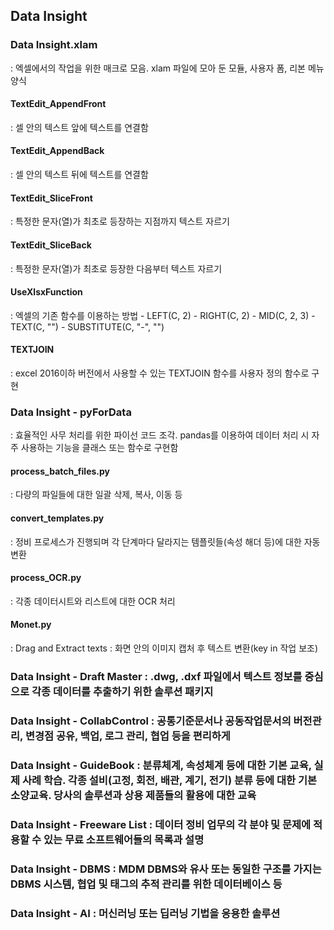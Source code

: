 ## Data Insight

### Data Insight.xlam 
: 엑셀에서의 작업을 위한 매크로 모음. xlam 파일에 모아 둔 모듈, 사용자 폼, 리본 메뉴 양식

#### TextEdit_AppendFront 
: 셀 안의 텍스트 앞에 텍스트를 연결함
#### TextEdit_AppendBack 
: 셀 안의 텍스트 뒤에 텍스트를 연결함
#### TextEdit_SliceFront 
: 특정한 문자(열)가 최초로 등장하는 지점까지 텍스트 자르기
#### TextEdit_SliceBack 
: 특정한 문자(열)가 최초로 등장한 다음부터 텍스트 자르기
#### UseXlsxFunction 
  : 엑셀의 기존 함수를 이용하는 방법
    - LEFT(C, 2)
    - RIGHT(C, 2)
    - MID(C, 2, 3)
    - TEXT(C, "")
    - SUBSTITUTE(C, "-", "")
#### TEXTJOIN 
: excel 2016이하 버전에서 사용할 수 있는 TEXTJOIN 함수를 사용자 정의 함수로 구현

### Data Insight - pyForData 
: 효율적인 사무 처리를 위한 파이선 코드 조각. pandas를 이용하여 데이터 처리 시 자주 사용하는 기능을 클래스 또는 함수로 구현함

#### process_batch_files.py 
: 다량의 파일들에 대한 일괄 삭제, 복사, 이동 등
#### convert_templates.py 
: 정비 프로세스가 진행되며 각 단계마다 달라지는 템플릿들(속성 해더 등)에 대한 자동 변환
#### process_OCR.py 
: 각종 데이터시트와 리스트에 대한 OCR 처리
#### Monet.py 
: Drag and Extract texts : 화면 안의 이미지 캡처 후 텍스트 변환(key in 작업 보조)

### Data Insight - Draft Master : .dwg, .dxf 파일에서 텍스트 정보를 중심으로 각종 데이터를 추출하기 위한 솔루션 패키지
### Data Insight - CollabControl : 공통기준문서나 공동작업문서의 버전관리, 변경점 공유, 백업, 로그 관리, 협업 등을 편리하게
### Data Insight - GuideBook : 분류체계, 속성체계 등에 대한 기본 교육, 실제 사례 학습. 각종 설비(고정, 회전, 배관, 계기, 전기) 분류 등에 대한 기본 소양교육. 당사의 솔루션과 상용 제품들의 활용에 대한 교육
### Data Insight - Freeware List :  데이터 정비 업무의 각 분야 및 문제에 적용할 수 있는 무료 소프트웨어들의 목록과 설명
### Data Insight - DBMS : MDM DBMS와 유사 또는 동일한 구조를 가지는 DBMS 시스템, 협업 및 태그의 추적 관리를 위한 데이터베이스 등
### Data Insight - AI : 머신러닝 또는 딥러닝 기법을 응용한 솔루션

